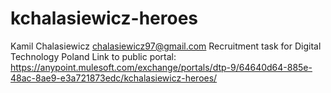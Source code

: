 # kchalasiewicz-heroes
Kamil Chalasiewicz chalasiewicz97@gmail.com
Recruitment task for Digital Technology Poland
Link to public portal: https://anypoint.mulesoft.com/exchange/portals/dtp-9/64640d64-885e-48ac-8ae9-e3a721873edc/kchalasiewicz-heroes/